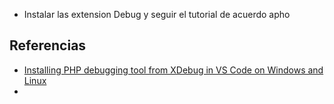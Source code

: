 
- Instalar las extension Debug y seguir el tutorial de acuerdo apho


## Referencias

- [Installing PHP debugging tool from XDebug in VS Code on Windows and Linux](https://www.youtube.com/watch?v=LS_Z5ELKwO8)
- 